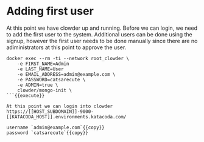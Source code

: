 # Adding first user

At this point we have clowder up and running. Before we can login, we need to add the first user to the system. Additional users can be done using the signup, however the first user needs to be done manually since there are no adiministrators at this point to approve the user.

```
docker exec --rm -ti --network root_clowder \
	-e FIRST_NAME=Admin
	-e LAST_NAME=User
    -e EMAIL_ADDRESS=admin@example.com \
    -e PASSWORD=catsarecute \
    -e ADMIN=true \
	clowder/mongo-init \
```{{execute}}

At this point we can login into clowder https://[[HOST_SUBDOMAIN]]-9000-[[KATACODA_HOST]].environments.katacoda.com/

username `admin@example.com`{{copy}}
password `catsarecute`{{copy}}
